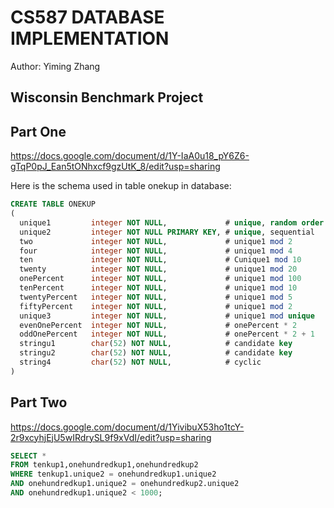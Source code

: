# CS587 DATABASE IMPLEMENTATION

Author: Yiming Zhang

## Wisconsin Benchmark Project
## Part One

https://docs.google.com/document/d/1Y-IaA0u18_pY6Z6-gTqP0pJ_Ean5tONhxcf9gzUtK_8/edit?usp=sharing

Here is the schema used in table onekup in database:

```SQL
CREATE TABLE ONEKUP
(
  unique1         integer NOT NULL,             # unique, random order
  unique2         integer NOT NULL PRIMARY KEY, # unique, sequential
  two             integer NOT NULL,             # unique1 mod 2
  four            integer NOT NULL,             # unique1 mod 4
  ten             integer NOT NULL,             # Cunique1 mod 10
  twenty          integer NOT NULL,             # unique1 mod 20
  onePercent      integer NOT NULL,             # unique1 mod 100
  tenPercent      integer NOT NULL,             # unique1 mod 10
  twentyPercent   integer NOT NULL,             # unique1 mod 5
  fiftyPercent    integer NOT NULL,             # unique1 mod 2
  unique3         integer NOT NULL,             # unique1 mod unique
  evenOnePercent  integer NOT NULL,             # onePercent * 2
  oddOnePercent   integer NOT NULL,             # onePercent * 2 + 1
  stringu1        char(52) NOT NULL,            # candidate key
  stringu2        char(52) NOT NULL,            # candidate key
  string4         char(52) NOT NULL,            # cyclic
)
```

## Part Two

https://docs.google.com/document/d/1YivibuX53ho1tcY-2r9xcyhjEjU5wIRdrySL9f9xVdI/edit?usp=sharing

```SQL
SELECT *
FROM tenkup1,onehundredkup1,onehundredkup2
WHERE tenkup1.unique2 = onehundredkup1.unique2
AND onehundredkup1.unique2 = onehundredkup2.unique2
AND onehundredkup1.unique2 < 1000;
```

